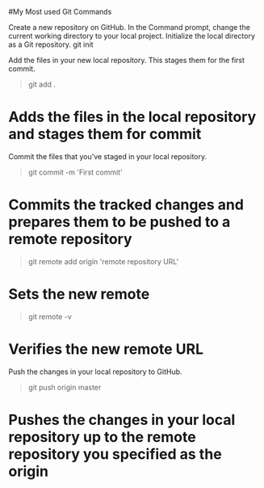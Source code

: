 #My Most used Git Commands

Create a new repository on GitHub.
In the Command prompt, change the current working directory to your local project.
Initialize the local directory as a Git repository.
git init


Add the files in your new local repository. This stages them for the first commit.
>git add .
# Adds the files in the local repository and stages them for commit


Commit the files that you've staged in your local repository.
>git commit -m 'First commit'
# Commits the tracked changes and prepares them to be pushed to a remote repository

>git remote add origin 'remote repository URL'
# Sets the new remote
>git remote -v
# Verifies the new remote URL

Push the changes in your local repository to GitHub.
>git push origin master
# Pushes the changes in your local repository up to the remote repository you specified as the origin
